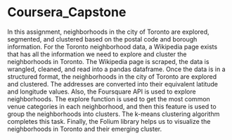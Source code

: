 # Coursera_Capstone
In this assignment, neighborhoods in the city of Toronto are explored, segmented, and clustered based on the postal code and borough information.
For the Toronto neighborhood data, a Wikipedia page exists that has all the information we need to explore and cluster the neighborhoods in Toronto. 
The Wikipedia page is scraped, the data is wrangled, cleaned, and read into a pandas dataframe.
Once the data is in a structured format,  the neighborhoods in the city of Toronto are explored and clustered. The addresses are converted into their equivalent latitude and longitude values. Also, the Foursquare API is used to explore neighborhoods. 
The explore function is used to get the most common venue categories in each neighborhood, and then this feature is used to group the neighborhoods into clusters. The k-means clustering algorithm completes this task. Finally, the Folium library helps us to visualize the neighborhoods in Toronto and their emerging cluster.
